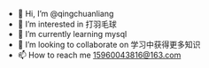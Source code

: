 - 👋 Hi, I’m @qingchuanliang
- 👀 I’m interested in 打羽毛球
- 🌱 I’m currently learning mysql
- 💞️ I’m looking to collaborate on 学习中获得更多知识
- 📫 How to reach me 15960043816@163.com

<!---
qingchuanliang/qingchuanliang is a ✨ special ✨ repository because its `README.md` (this file) appears on your GitHub profile.
You can click the Preview link to take a look at your changes.
--->
